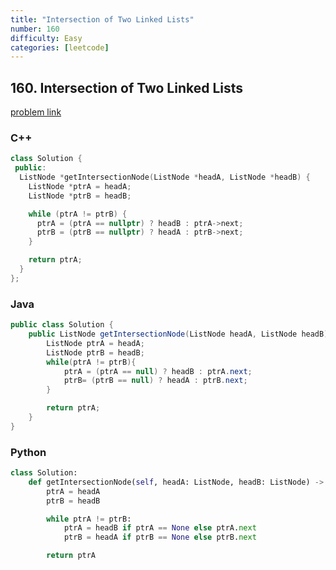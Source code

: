 ```yaml
---
title: "Intersection of Two Linked Lists"
number: 160
difficulty: Easy
categories: [leetcode]
---
```


## 160. Intersection of Two Linked Lists

[problem link](https://leetcode.com/problems/intersection-of-two-linked-lists/)

### C++
```c++
class Solution {
 public:
  ListNode *getIntersectionNode(ListNode *headA, ListNode *headB) {
    ListNode *ptrA = headA;
    ListNode *ptrB = headB;

    while (ptrA != ptrB) {
      ptrA = (ptrA == nullptr) ? headB : ptrA->next;
      ptrB = (ptrB == nullptr) ? headA : ptrB->next;
    }

    return ptrA;
  }
};
```

### Java
```java
public class Solution {
    public ListNode getIntersectionNode(ListNode headA, ListNode headB) {
        ListNode ptrA = headA;
        ListNode ptrB = headB;
        while(ptrA != ptrB){
            ptrA = (ptrA == null) ? headB : ptrA.next;
            ptrB= (ptrB == null) ? headA : ptrB.next;
        }

        return ptrA;
    }
}
```

### Python
```python
class Solution:
    def getIntersectionNode(self, headA: ListNode, headB: ListNode) -> Optional[ListNode]:
        ptrA = headA
        ptrB = headB

        while ptrA != ptrB:
            ptrA = headB if ptrA == None else ptrA.next
            ptrB = headA if ptrB == None else ptrB.next

        return ptrA
```
